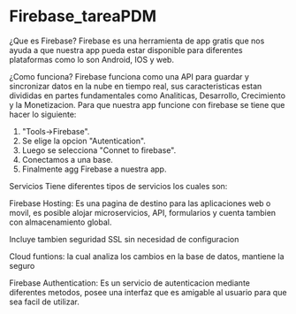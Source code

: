 # Firebase_tareaPDM
¿Que es Firebase?
Firebase es una herramienta de app gratis que nos ayuda a que nuestra app pueda  estar disponible para diferentes plataformas
como lo son Android, IOS y web.

¿Como funciona?
Firebase funciona como una API para guardar y sincronizar datos en la nube en tiempo real, sus caracteristicas estan divididas
en partes fundamentales como Analiticas, Desarrollo, Crecimiento y la Monetizacion. Para que nuestra app funcione con firebase
se tiene que hacer lo siguiente:
1. "Tools->Firebase".
2. Se elige la opcion "Autentication".
3. Luego se selecciona "Connet to firebase".
4. Conectamos a una base.
5. Finalmente agg Firebase a nuestra app.

Servicios
Tiene diferentes tipos de servicios los cuales son:

Firebase Hosting: Es una pagina de destino para las aplicaciones web o movil, es posible alojar microservicios, API, formularios y 
cuenta tambien con almacenamiento global.

Incluye tambien seguridad SSL sin necesidad de configuracion

Cloud funtions: la cual analiza los cambios en la base de datos, mantiene la seguro

Firebase Authentication: Es un servicio de autenticacion mediante diferentes metodos, posee una interfaz que es amigable al usuario 
para que sea facil de utilizar.

